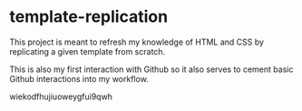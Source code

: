# template-replication
This project is meant to refresh my knowledge of HTML and CSS by replicating a given template from scratch.

This is also my first interaction with Github so it also serves to cement basic Github interactions into my workflow.


wiekodfhujiuoweygfui9qwh
